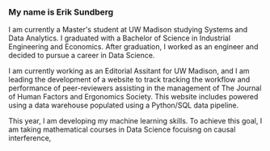 ### My name is Erik Sundberg

I am currently a Master's student at UW Madison studying Systems and Data Analytics. I graduated with a Bachelor of Science in Industrial Engineering and Economics. After graduation, I worked as an engineer and decided to pursue a career in Data Science. 

I am currently working as an Editorial Assitant for UW Madison, and I am leading the development of a website to track tracking the workflow and performance of peer-reviewers assisting in the management of The Journal of Human Factors and Ergonomics Society. This website includes powered using a data warehouse populated using a Python/SQL data pipeline.

This year, I am developing my machine learning skills. To achieve this goal, I am taking mathematical courses in Data Science focuisng on causal interference, 
